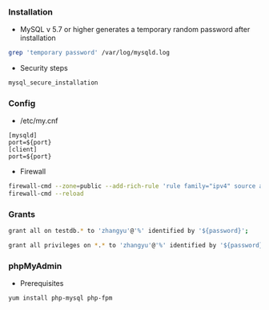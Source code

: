 ### Installation
- MySQL v 5.7 or higher generates a temporary random password after installation
```bash
grep 'temporary password' /var/log/mysqld.log
```

- Security steps
```bash
mysql_secure_installation
```

### Config
- /etc/my.cnf
```
[mysqld]
port=${port}
[client]
port=${port}
```

- Firewall
```bash
firewall-cmd --zone=public --add-rich-rule 'rule family="ipv4" source address="x.x.0.0/16" port port=${port} protocol=tcp accept' --permanent
firewall-cmd --reload
```

### Grants
```bash
grant all on testdb.* to 'zhangyu'@'%' identified by '${password}';

grant all privileges on *.* to 'zhangyu'@'%' identified by '${password}';
```

### phpMyAdmin
- Prerequisites
```bash
yum install php-mysql php-fpm
```